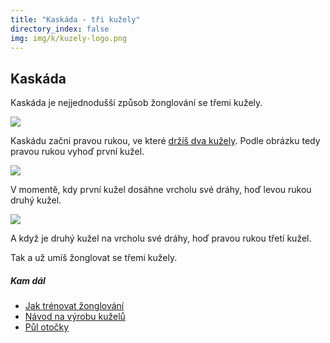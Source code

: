 ```yaml
---
title: "Kaskáda - tři kužely"
directory_index: false
img: img/k/kuzely-logo.png
---
```


## Kaskáda


Kaskáda je nejjednodušší způsob žonglování se třemi kužely.

![](img/k/kuzely-3-kaskadaa.png)

Kaskádu začni pravou rukou, ve které <a href="../grip.html" title="Jak držet v jedné ruce dva kužely.">držíš dva kužely</a>. Podle obrázku tedy pravou rukou vyhoď první kužel.

![](img/k/kuzely-3-kaskadab.png)

V momentě, kdy první kužel dosáhne vrcholu své dráhy, hoď levou rukou druhý kužel.

![](img/k/kuzely-3-kaskadac.png)

A když je druhý kužel na vrcholu své dráhy, hoď pravou rukou třetí kužel.


Tak a už umíš žonglovat se třemi kužely.


##### Kam dál

- [Jak trénovat žonglování](/trenink.html "Tipy a triky pro trénink")
- [Návod na výrobu kuželů](/kuzely/vyroba.html "Kužely na žonglování snadno a rychle")
- [Půl otočky](/kuzely/3/pul-otocky.html "Oprava špatných hodů")
